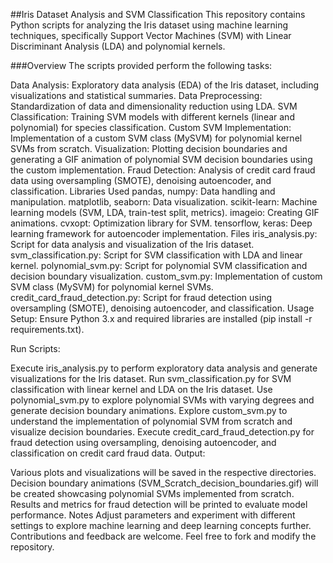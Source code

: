 ##Iris Dataset Analysis and SVM Classification
This repository contains Python scripts for analyzing the Iris dataset using machine learning techniques, specifically Support Vector Machines (SVM) with Linear Discriminant Analysis (LDA) and polynomial kernels.

###Overview
The scripts provided perform the following tasks:

Data Analysis: Exploratory data analysis (EDA) of the Iris dataset, including visualizations and statistical summaries.
Data Preprocessing: Standardization of data and dimensionality reduction using LDA.
SVM Classification: Training SVM models with different kernels (linear and polynomial) for species classification.
Custom SVM Implementation: Implementation of a custom SVM class (MySVM) for polynomial kernel SVMs from scratch.
Visualization: Plotting decision boundaries and generating a GIF animation of polynomial SVM decision boundaries using the custom implementation.
Fraud Detection: Analysis of credit card fraud data using oversampling (SMOTE), denoising autoencoder, and classification.
Libraries Used
pandas, numpy: Data handling and manipulation.
matplotlib, seaborn: Data visualization.
scikit-learn: Machine learning models (SVM, LDA, train-test split, metrics).
imageio: Creating GIF animations.
cvxopt: Optimization library for SVM.
tensorflow, keras: Deep learning framework for autoencoder implementation.
Files
iris_analysis.py: Script for data analysis and visualization of the Iris dataset.
svm_classification.py: Script for SVM classification with LDA and linear kernel.
polynomial_svm.py: Script for polynomial SVM classification and decision boundary visualization.
custom_svm.py: Implementation of custom SVM class (MySVM) for polynomial kernel SVMs.
credit_card_fraud_detection.py: Script for fraud detection using oversampling (SMOTE), denoising autoencoder, and classification.
Usage
Setup: Ensure Python 3.x and required libraries are installed (pip install -r requirements.txt).

Run Scripts:

Execute iris_analysis.py to perform exploratory data analysis and generate visualizations for the Iris dataset.
Run svm_classification.py for SVM classification with linear kernel and LDA on the Iris dataset.
Use polynomial_svm.py to explore polynomial SVMs with varying degrees and generate decision boundary animations.
Explore custom_svm.py to understand the implementation of polynomial SVM from scratch and visualize decision boundaries.
Execute credit_card_fraud_detection.py for fraud detection using oversampling, denoising autoencoder, and classification on credit card fraud data.
Output:

Various plots and visualizations will be saved in the respective directories.
Decision boundary animations (SVM_Scratch_decision_boundaries.gif) will be created showcasing polynomial SVMs implemented from scratch.
Results and metrics for fraud detection will be printed to evaluate model performance.
Notes
Adjust parameters and experiment with different settings to explore machine learning and deep learning concepts further.
Contributions and feedback are welcome. Feel free to fork and modify the repository.
